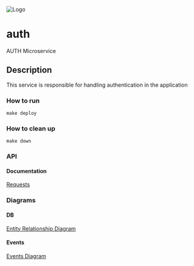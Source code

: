 ![Logo](https://techtapir.com/statics/img/tech_tapir_white.png)
# auth 
AUTH Microservice

## Description
This service is responsible for handling authentication in the application

### How to run
```make deploy```

### How to clean up
```make down```

### API
#### Documentation
[Requests](https://documenter.getpostman.com/view/11912430/Tz5tWusT)

### Diagrams
#### DB
[Entity Relationship Diagram](https://drive.google.com/file/d/1qaXC3nH9tOm1ll4XVzTmE4hhTuPUQISN/view?usp=sharing)

#### Events
[Events Diagram](https://drive.google.com/file/d/1aYkUvdqUH23vb0-5Q29jWBR7QdKv2CNs/view?usp=sharing)
